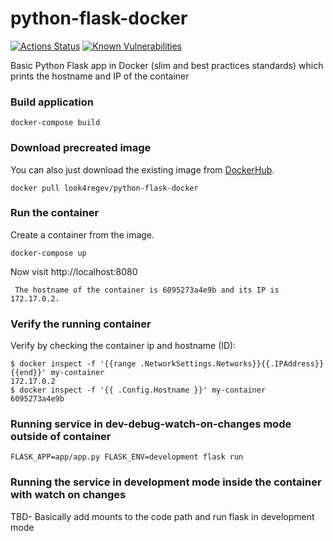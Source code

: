 # python-flask-docker
[![Actions Status](https://github.com/look4regev/python-flask-docker/workflows/Docker%20Image%20CI/badge.svg)](https://github.com/look4regev/python-flask-docker/actions)
[![Known Vulnerabilities](https://snyk.io/test/github/look4regev/python-flask-docker/badge.svg?targetFile=requirements.txt)](https://snyk.io/test/github/look4regev/python-flask-docker?targetFile=requirements.txt)

Basic Python Flask app in Docker (slim and best practices standards) which prints the hostname and IP of the container

### Build application
```
docker-compose build
```

### Download precreated image
You can also just download the existing image from [DockerHub](https://hub.docker.com/r/look4regev/python-flask-docker/).
```
docker pull look4regev/python-flask-docker
```

### Run the container
Create a container from the image.
```
docker-compose up
```

Now visit http://localhost:8080
```
 The hostname of the container is 6095273a4e9b and its IP is 172.17.0.2. 
```

### Verify the running container
Verify by checking the container ip and hostname (ID):
```
$ docker inspect -f '{{range .NetworkSettings.Networks}}{{.IPAddress}}{{end}}' my-container
172.17.0.2
$ docker inspect -f '{{ .Config.Hostname }}' my-container
6095273a4e9b
```

### Running service in dev-debug-watch-on-changes mode outside of container 
```
FLASK_APP=app/app.py FLASK_ENV=development flask run
```

### Running the service in development mode inside the container with watch on changes
TBD- Basically add mounts to the code path and run flask in development mode

